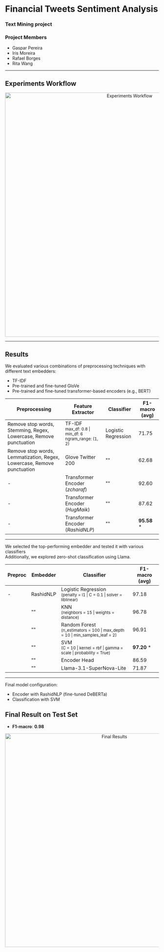 # Financial Tweets Sentiment Analysis
### Text Mining project
### Project Members
- Gaspar Pereira  
- Iris Moreira  
- Rafael Borges  
- Rita Wang  

---

## Experiments Workflow

<p align="center">
  <img width="800" alt="Experiments Workflow" src="https://github.com/user-attachments/assets/82f28c37-1cbf-4c4c-9fb8-05774878c9c5" />
</p>

---

## Results

We evaluated various combinations of preprocessing techniques with different text embedders:
- TF-IDF
- Pre-trained and fine-tuned GloVe
- Pre-trained and fine-tuned transformer-based encoders (e.g., BERT)
  

| Preprocessing                                                                 | Feature Extractor                                                                 | Classifier          | F1-macro (avg) |
|------------------------------------------------------------------------------|----------------------------------------------------------------------------------|---------------------|----------------|
| Remove stop words, Stemming, Regex, Lowercase, Remove punctuation           | TF-IDF <br><sub>max_df: 0.8 \| min_df: 6 <br> ngram_range: (1, 2)</sub>         |  Logistic Regression                   | 71.75          |
| Remove stop words, Lemmatization, Regex, Lowercase, Remove punctuation      | Glove Twitter 200                                                                | "" | 62.68          |
| -                                                                            | Transformer Encoder <br>(*zcharaf*)                                                              | ""                     | 92.60          |
| -                                                                             | Transformer Encoder (*HugMaik*)                                                              | ""                     | 87.62          |
| -                                                                             | Transformer Encoder (*RashidNLP*)                                                            | ""                     | **95.58** *     |


---

We selected the top-performing embedder and tested it with various classifiers <br>
Additionally, we explored zero-shot classification using Llama.



| Preproc | Embedder   | Classifier        | F1-macro (avg) |
|---------|------------|-------------------|----------------|
| -       | RashidNLP  | Logistic Regression <br><sub>(penalty = l1 \| C = 0.1 \| solver = liblinear)</sub>         | 97.18          |
|         | ""           | KNN <br><sub>(neighbors = 15 \| weights = distance)</sub>                                   | 96.78          |
|         | ""           | Random Forest <br><sub>(n_estimators = 100 \| max_depth = 10 \| min_samples_leaf = 2)</sub> | 96.91          |
|         | ""           | SVM <br><sub>(C = 10 \| kernel = rbf \| gamma = scale \| probability = True)</sub>          | **97.20** *    |
|         | ""           | Encoder Head                                                                                 | 86.59          |
|         | ""           | Llama-3.1-SuperNova-Lite                                                                      | 71.87          |


---

Final model configuration:
- Encoder with RashidNLP (fine-tuned DeBERTa)
- Classification with SVM 

## Final Result on Test Set

- **F1-macro**: **0.98**

<p align="center">
  <img width="700" alt="Final Results" src="https://github.com/user-attachments/assets/dd3dc757-b54f-420a-82cf-d1995eca3ea7" />
</p>
